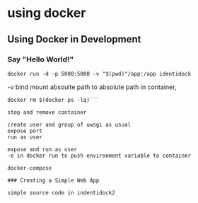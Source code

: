 # using docker

## Using Docker in Development

### Say "Hello World!"

```docker run -d -p 5000:5000 -v "$(pwd)"/app:/app identidock```

-v bind mount absoulte path to absolute path in container,

```docker stop $(docker ps -lq)
docker rm $(docker ps -lq)```

stop and remove container

create user and group of uwsgi as usual 
expose port
run as user 

expose and run as user
-e in docker run to push environment variable to container

docker-compose

### Creating a Simple Web App

simple source code in indentidock2

